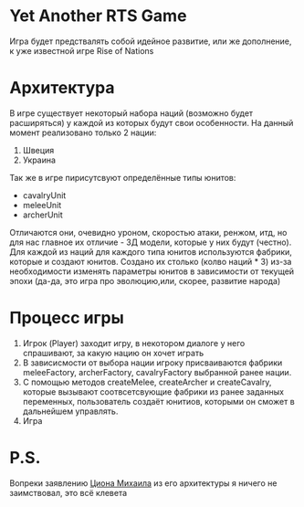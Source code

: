 # Yet Another RTS Game
Игра будет предствалять собой идейное развитие, или же дополнение, к уже известной игре Rise of Nations

# Архитектура
В игре существует некоторый набора наций (возможно будет расширяться) у каждой из которых будут свои особенности.
На данный момент реализовано только 2 нации:
1) Швеция
2) Украина

Так же в игре пирисутсвуют определённые типы юнитов:
+ cavalryUnit
+ meleeUnit
+ archerUnit

Отличаются они, очевидно уроном, скоростью атаки, ренжом, итд, но для нас главное их отличие - 3Д модели, которые у них будут (честно).
Для каждой из наций для каждого типа юнитов используются фабрики, которые и создают юнитов. Создано их столько (колво наций * 3) из-за
необходимости изменять параметры юнитов в зависимости от текущей эпохи (да-да, это игра про эволюцию,или, скорее, развитие народа)
# Процесс игры
1. Игрок (Player) заходит игру, в некотором диалоге у него спрашивают, за какую нацию он хочет играть
2. В зависисмости от выбора нации игроку присваиваются фабрики meleeFactory, archerFactory, cavalryFactory выбранной ранее нации.
3. С помощью методов createMelee, createArcher и createCavalry, которые вызывают соотвсетсвующие фабрики из ранее заданных переменных, пользователь создаёт юнитиов, которыми он сможет в дальнейшем управлять.
4. Игра

# P.S.
Вопреки заявлению [Циона Михаила](https://github.com/MVCionOld) из его архитектуры я ничего не заимствовал, это всё клевета
